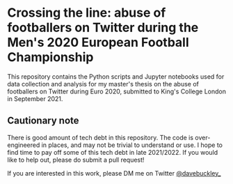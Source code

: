 # Crossing the line: abuse of footballers on Twitter during the Men's 2020 European Football Championship

This repository contains the Python scripts and Jupyter notebooks used for data collection and analysis for my master's thesis on the abuse of footballers on Twitter during Euro 2020, submitted to King's College London in September 2021.

## Cautionary note
There is good amount of tech debt in this repository. The code is over-engineered in places, and may not be trivial to understand or use. I hope to find time to pay off some of this tech debt in late 2021/2022. If you would like to help out, please do submit a pull request!

If you are interested in this work, please DM me on Twitter [@davebuckley_](https://twitter.com/davebuckley_)